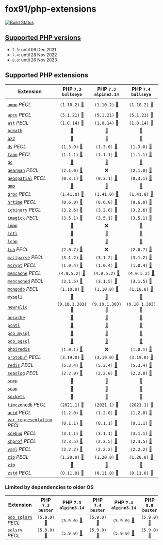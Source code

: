 # fox91/php-extensions

[![Build Status](https://github.com/fox91/docker-php-extensions/actions/workflows/ci.yaml/badge.svg)](https://github.com/fox91/docker-php-extensions/actions/workflows/ci.yaml)

## [Supported PHP versions](https://www.php.net/supported-versions.php)

- `7.3`: until 06 Dec 2021
- `7.4`: until 28 Nov 2022
- `8.0`: until 26 Nov 2023

## Supported PHP extensions

Extension | PHP `7.3` `bullseye` | PHP `7.3` `alpine3.14` | PHP `7.4` `bullseye` | PHP `7.4` `alpine3.14` | PHP `8.0` `bullseye` | PHP `8.0` `alpine3.14`
----------|:--------------------:|:----------------------:|:--------------------:|:----------------------:|:--------------------:|:---------------------:
[`amqp`](https://pecl.php.net/package/amqp) _PECL_ | `(1.10.2)` [:whale:](https://github.com/fox91/docker-php-extensions/blob/master/7.3/bullseye/pecl_pecl_amqp/Dockerfile) | `(1.10.2)` [:whale:](https://github.com/fox91/docker-php-extensions/blob/master/7.3/alpine3.14/pecl_pecl_amqp/Dockerfile) | `(1.10.2)` [:whale:](https://github.com/fox91/docker-php-extensions/blob/master/7.4/bullseye/pecl_pecl_amqp/Dockerfile) | `(1.10.2)` [:whale:](https://github.com/fox91/docker-php-extensions/blob/master/7.4/alpine3.14/pecl_pecl_amqp/Dockerfile) | `(1.11.0beta)` [:whale:](https://github.com/fox91/docker-php-extensions/blob/master/8.0/bullseye/pecl_pecl_amqp/Dockerfile) | `(1.11.0beta)` [:whale:](https://github.com/fox91/docker-php-extensions/blob/master/8.0/alpine3.14/pecl_pecl_amqp/Dockerfile)
[`apcu`](https://pecl.php.net/package/apcu) _PECL_ | `(5.1.21)` [:whale:](https://github.com/fox91/docker-php-extensions/blob/master/7.3/bullseye/pecl_apcu/Dockerfile) | `(5.1.21)` [:whale:](https://github.com/fox91/docker-php-extensions/blob/master/7.3/alpine3.14/pecl_apcu/Dockerfile) | `(5.1.21)` [:whale:](https://github.com/fox91/docker-php-extensions/blob/master/7.4/bullseye/pecl_apcu/Dockerfile) | `(5.1.21)` [:whale:](https://github.com/fox91/docker-php-extensions/blob/master/7.4/alpine3.14/pecl_apcu/Dockerfile) | `(5.1.21)` [:whale:](https://github.com/fox91/docker-php-extensions/blob/master/8.0/bullseye/pecl_apcu/Dockerfile) | `(5.1.21)` [:whale:](https://github.com/fox91/docker-php-extensions/blob/master/8.0/alpine3.14/pecl_apcu/Dockerfile)
[`ast`](https://pecl.php.net/package/ast) _PECL_ | `(1.0.14)` [:whale:](https://github.com/fox91/docker-php-extensions/blob/master/7.3/bullseye/pecl_ast/Dockerfile) | `(1.0.14)` [:whale:](https://github.com/fox91/docker-php-extensions/blob/master/7.3/alpine3.14/pecl_ast/Dockerfile) | `(1.0.14)` [:whale:](https://github.com/fox91/docker-php-extensions/blob/master/7.4/bullseye/pecl_ast/Dockerfile) | `(1.0.14)` [:whale:](https://github.com/fox91/docker-php-extensions/blob/master/7.4/alpine3.14/pecl_ast/Dockerfile) | `(1.0.14)` [:whale:](https://github.com/fox91/docker-php-extensions/blob/master/8.0/bullseye/pecl_ast/Dockerfile) | `(1.0.14)` [:whale:](https://github.com/fox91/docker-php-extensions/blob/master/8.0/alpine3.14/pecl_ast/Dockerfile)
[`bcmath`](https://php.net/bcmath) | [:whale:](https://github.com/fox91/docker-php-extensions/blob/master/7.3/bullseye/bcmath/Dockerfile) | [:whale:](https://github.com/fox91/docker-php-extensions/blob/master/7.3/alpine3.14/bcmath/Dockerfile) | [:whale:](https://github.com/fox91/docker-php-extensions/blob/master/7.4/bullseye/bcmath/Dockerfile) | [:whale:](https://github.com/fox91/docker-php-extensions/blob/master/7.4/alpine3.14/bcmath/Dockerfile) | [:whale:](https://github.com/fox91/docker-php-extensions/blob/master/8.0/bullseye/bcmath/Dockerfile) | [:whale:](https://github.com/fox91/docker-php-extensions/blob/master/8.0/alpine3.14/bcmath/Dockerfile)
[`bz2`](https://php.net/bz2) | [:whale:](https://github.com/fox91/docker-php-extensions/blob/master/7.3/bullseye/bz2/Dockerfile) | [:whale:](https://github.com/fox91/docker-php-extensions/blob/master/7.3/alpine3.14/bz2/Dockerfile) | [:whale:](https://github.com/fox91/docker-php-extensions/blob/master/7.4/bullseye/bz2/Dockerfile) | [:whale:](https://github.com/fox91/docker-php-extensions/blob/master/7.4/alpine3.14/bz2/Dockerfile) | [:whale:](https://github.com/fox91/docker-php-extensions/blob/master/8.0/bullseye/bz2/Dockerfile) | [:whale:](https://github.com/fox91/docker-php-extensions/blob/master/8.0/alpine3.14/bz2/Dockerfile)
[`ds`](https://pecl.php.net/package/ds) _PECL_ | `(1.3.0)` [:whale:](https://github.com/fox91/docker-php-extensions/blob/master/7.3/bullseye/pecl_pecl_ds/Dockerfile) | `(1.3.0)` [:whale:](https://github.com/fox91/docker-php-extensions/blob/master/7.3/alpine3.14/pecl_pecl_ds/Dockerfile) | `(1.3.0)` [:whale:](https://github.com/fox91/docker-php-extensions/blob/master/7.4/bullseye/pecl_pecl_ds/Dockerfile) | `(1.3.0)` [:whale:](https://github.com/fox91/docker-php-extensions/blob/master/7.4/alpine3.14/pecl_pecl_ds/Dockerfile) | `(1.3.0)` [:whale:](https://github.com/fox91/docker-php-extensions/blob/master/8.0/bullseye/pecl_pecl_ds/Dockerfile) | `(1.3.0)` [:whale:](https://github.com/fox91/docker-php-extensions/blob/master/8.0/alpine3.14/pecl_pecl_ds/Dockerfile)
[`fann`](https://pecl.php.net/package/fann) _PECL_ | `(1.1.1)` [:whale:](https://github.com/fox91/docker-php-extensions/blob/master/7.3/bullseye/pecl_pecl_fann/Dockerfile) | `(1.1.1)` [:whale:](https://github.com/fox91/docker-php-extensions/blob/master/7.3/alpine3.14/pecl_pecl_fann/Dockerfile) | `(1.1.1)` [:whale:](https://github.com/fox91/docker-php-extensions/blob/master/7.4/bullseye/pecl_pecl_fann/Dockerfile) | `(1.1.1)` [:whale:](https://github.com/fox91/docker-php-extensions/blob/master/7.4/alpine3.14/pecl_pecl_fann/Dockerfile) | `(1.2.0RC1)` [:whale:](https://github.com/fox91/docker-php-extensions/blob/master/8.0/bullseye/pecl_pecl_fann/Dockerfile) | `(1.2.0RC1)` [:whale:](https://github.com/fox91/docker-php-extensions/blob/master/8.0/alpine3.14/pecl_pecl_fann/Dockerfile)
[`gd`](https://php.net/gd) | [:whale:](https://github.com/fox91/docker-php-extensions/blob/master/7.3/bullseye/gd/Dockerfile) | [:whale:](https://github.com/fox91/docker-php-extensions/blob/master/7.3/alpine3.14/gd/Dockerfile) | [:whale:](https://github.com/fox91/docker-php-extensions/blob/master/7.4/bullseye/gd/Dockerfile) | [:whale:](https://github.com/fox91/docker-php-extensions/blob/master/7.4/alpine3.14/gd/Dockerfile) | [:whale:](https://github.com/fox91/docker-php-extensions/blob/master/8.0/bullseye/gd/Dockerfile) | [:whale:](https://github.com/fox91/docker-php-extensions/blob/master/8.0/alpine3.14/gd/Dockerfile)
[`gearman`](https://pecl.php.net/package/gearman) _PECL_ | `(2.1.0)` [:whale:](https://github.com/fox91/docker-php-extensions/blob/master/7.3/bullseye/pecl_pecl_gearman/Dockerfile) | :x: | `(2.1.0)` [:whale:](https://github.com/fox91/docker-php-extensions/blob/master/7.4/bullseye/pecl_pecl_gearman/Dockerfile) | :x: | `(2.1.0)` [:whale:](https://github.com/fox91/docker-php-extensions/blob/master/8.0/bullseye/pecl_pecl_gearman/Dockerfile) | :x:
[`geospatial`](https://pecl.php.net/package/geospatial) _PECL_ | `(0.3.1)` [:whale:](https://github.com/fox91/docker-php-extensions/blob/master/7.3/bullseye/pecl_pecl_geospatial/Dockerfile) | `(0.3.1)` [:whale:](https://github.com/fox91/docker-php-extensions/blob/master/7.3/alpine3.14/pecl_pecl_geospatial/Dockerfile) | `(0.3.1)` [:whale:](https://github.com/fox91/docker-php-extensions/blob/master/7.4/bullseye/pecl_pecl_geospatial/Dockerfile) | `(0.3.1)` [:whale:](https://github.com/fox91/docker-php-extensions/blob/master/7.4/alpine3.14/pecl_pecl_geospatial/Dockerfile) | `(0.3.1)` [:whale:](https://github.com/fox91/docker-php-extensions/blob/master/8.0/bullseye/pecl_pecl_geospatial/Dockerfile) | `(0.3.1)` [:whale:](https://github.com/fox91/docker-php-extensions/blob/master/8.0/alpine3.14/pecl_pecl_geospatial/Dockerfile)
[`gmp`](https://php.net/gmp) | [:whale:](https://github.com/fox91/docker-php-extensions/blob/master/7.3/bullseye/gmp/Dockerfile) | [:whale:](https://github.com/fox91/docker-php-extensions/blob/master/7.3/alpine3.14/gmp/Dockerfile) | [:whale:](https://github.com/fox91/docker-php-extensions/blob/master/7.4/bullseye/gmp/Dockerfile) | [:whale:](https://github.com/fox91/docker-php-extensions/blob/master/7.4/alpine3.14/gmp/Dockerfile) | [:whale:](https://github.com/fox91/docker-php-extensions/blob/master/8.0/bullseye/gmp/Dockerfile) | [:whale:](https://github.com/fox91/docker-php-extensions/blob/master/8.0/alpine3.14/gmp/Dockerfile)
[`grpc`](https://pecl.php.net/package/grpc) _PECL_ | `(1.41.0)` [:whale:](https://github.com/fox91/docker-php-extensions/blob/master/7.3/bullseye/pecl_grpc/Dockerfile) | `(1.41.0)` [:whale:](https://github.com/fox91/docker-php-extensions/blob/master/7.3/alpine3.14/pecl_grpc/Dockerfile) | `(1.41.0)` [:whale:](https://github.com/fox91/docker-php-extensions/blob/master/7.4/bullseye/pecl_grpc/Dockerfile) | `(1.41.0)` [:whale:](https://github.com/fox91/docker-php-extensions/blob/master/7.4/alpine3.14/pecl_grpc/Dockerfile) | `(1.41.0)` [:whale:](https://github.com/fox91/docker-php-extensions/blob/master/8.0/bullseye/pecl_grpc/Dockerfile) | `(1.41.0)` [:whale:](https://github.com/fox91/docker-php-extensions/blob/master/8.0/alpine3.14/pecl_grpc/Dockerfile)
[`hrtime`](https://pecl.php.net/package/hrtime) _PECL_ | `(0.6.0)` [:whale:](https://github.com/fox91/docker-php-extensions/blob/master/7.3/bullseye/pecl_hrtime/Dockerfile) | `(0.6.0)` [:whale:](https://github.com/fox91/docker-php-extensions/blob/master/7.3/alpine3.14/pecl_hrtime/Dockerfile) | `(0.6.0)` [:whale:](https://github.com/fox91/docker-php-extensions/blob/master/7.4/bullseye/pecl_hrtime/Dockerfile) | `(0.6.0)` [:whale:](https://github.com/fox91/docker-php-extensions/blob/master/7.4/alpine3.14/pecl_hrtime/Dockerfile) | :x: | :x:
[`igbinary`](https://pecl.php.net/package/igbinary) _PECL_ | `(3.2.6)` [:whale:](https://github.com/fox91/docker-php-extensions/blob/master/7.3/bullseye/pecl_igbinary/Dockerfile) | `(3.2.6)` [:whale:](https://github.com/fox91/docker-php-extensions/blob/master/7.3/alpine3.14/pecl_igbinary/Dockerfile) | `(3.2.6)` [:whale:](https://github.com/fox91/docker-php-extensions/blob/master/7.4/bullseye/pecl_igbinary/Dockerfile) | `(3.2.6)` [:whale:](https://github.com/fox91/docker-php-extensions/blob/master/7.4/alpine3.14/pecl_igbinary/Dockerfile) | `(3.2.6)` [:whale:](https://github.com/fox91/docker-php-extensions/blob/master/8.0/bullseye/pecl_igbinary/Dockerfile) | `(3.2.6)` [:whale:](https://github.com/fox91/docker-php-extensions/blob/master/8.0/alpine3.14/pecl_igbinary/Dockerfile)
[`imagick`](https://pecl.php.net/package/imagick) _PECL_ | `(3.5.1)` [:whale:](https://github.com/fox91/docker-php-extensions/blob/master/7.3/bullseye/pecl_imagick/Dockerfile) | `(3.5.1)` [:whale:](https://github.com/fox91/docker-php-extensions/blob/master/7.3/alpine3.14/pecl_imagick/Dockerfile) | `(3.5.1)` [:whale:](https://github.com/fox91/docker-php-extensions/blob/master/7.4/bullseye/pecl_imagick/Dockerfile) | `(3.5.1)` [:whale:](https://github.com/fox91/docker-php-extensions/blob/master/7.4/alpine3.14/pecl_imagick/Dockerfile) | `(3.5.1)` [:whale:](https://github.com/fox91/docker-php-extensions/blob/master/8.0/bullseye/pecl_imagick/Dockerfile) | `(3.5.1)` [:whale:](https://github.com/fox91/docker-php-extensions/blob/master/8.0/alpine3.14/pecl_imagick/Dockerfile)
[`imap`](https://php.net/imap) | [:whale:](https://github.com/fox91/docker-php-extensions/blob/master/7.3/bullseye/imap/Dockerfile) | :x: | [:whale:](https://github.com/fox91/docker-php-extensions/blob/master/7.4/bullseye/imap/Dockerfile) | :x: | [:whale:](https://github.com/fox91/docker-php-extensions/blob/master/8.0/bullseye/imap/Dockerfile) | :x:
[`intl`](https://php.net/intl) | [:whale:](https://github.com/fox91/docker-php-extensions/blob/master/7.3/bullseye/intl/Dockerfile) | [:whale:](https://github.com/fox91/docker-php-extensions/blob/master/7.3/alpine3.14/intl/Dockerfile) | [:whale:](https://github.com/fox91/docker-php-extensions/blob/master/7.4/bullseye/intl/Dockerfile) | [:whale:](https://github.com/fox91/docker-php-extensions/blob/master/7.4/alpine3.14/intl/Dockerfile) | [:whale:](https://github.com/fox91/docker-php-extensions/blob/master/8.0/bullseye/intl/Dockerfile) | [:whale:](https://github.com/fox91/docker-php-extensions/blob/master/8.0/alpine3.14/intl/Dockerfile)
[`ldap`](https://php.net/ldap) | [:whale:](https://github.com/fox91/docker-php-extensions/blob/master/7.3/bullseye/ldap/Dockerfile) | [:whale:](https://github.com/fox91/docker-php-extensions/blob/master/7.3/alpine3.14/ldap/Dockerfile) | [:whale:](https://github.com/fox91/docker-php-extensions/blob/master/7.4/bullseye/ldap/Dockerfile) | [:whale:](https://github.com/fox91/docker-php-extensions/blob/master/7.4/alpine3.14/ldap/Dockerfile) | [:whale:](https://github.com/fox91/docker-php-extensions/blob/master/8.0/bullseye/ldap/Dockerfile) | [:whale:](https://github.com/fox91/docker-php-extensions/blob/master/8.0/alpine3.14/ldap/Dockerfile)
[`lua`](https://pecl.php.net/package/lua) _PECL_ | `(2.0.7)` [:whale:](https://github.com/fox91/docker-php-extensions/blob/master/7.3/bullseye/pecl_pecl_lua/Dockerfile) | :x: | `(2.0.7)` [:whale:](https://github.com/fox91/docker-php-extensions/blob/master/7.4/bullseye/pecl_pecl_lua/Dockerfile) | :x: | :x: | :x:
[`mailparse`](https://pecl.php.net/package/mailparse) _PECL_ | `(3.1.2)` [:whale:](https://github.com/fox91/docker-php-extensions/blob/master/7.3/bullseye/pecl_pecl_mailparse/Dockerfile) | `(3.1.2)` [:whale:](https://github.com/fox91/docker-php-extensions/blob/master/7.3/alpine3.14/pecl_pecl_mailparse/Dockerfile) | `(3.1.2)` [:whale:](https://github.com/fox91/docker-php-extensions/blob/master/7.4/bullseye/pecl_pecl_mailparse/Dockerfile) | `(3.1.2)` [:whale:](https://github.com/fox91/docker-php-extensions/blob/master/7.4/alpine3.14/pecl_pecl_mailparse/Dockerfile) | `(3.1.2)` [:whale:](https://github.com/fox91/docker-php-extensions/blob/master/8.0/bullseye/pecl_pecl_mailparse/Dockerfile) | `(3.1.2)` [:whale:](https://github.com/fox91/docker-php-extensions/blob/master/8.0/alpine3.14/pecl_pecl_mailparse/Dockerfile)
[`mcrypt`](https://pecl.php.net/package/mcrypt) _PECL_ | `(1.0.4)` [:whale:](https://github.com/fox91/docker-php-extensions/blob/master/7.3/bullseye/pecl_mcrypt/Dockerfile) | `(1.0.4)` [:whale:](https://github.com/fox91/docker-php-extensions/blob/master/7.3/alpine3.14/pecl_mcrypt/Dockerfile) | `(1.0.4)` [:whale:](https://github.com/fox91/docker-php-extensions/blob/master/7.4/bullseye/pecl_mcrypt/Dockerfile) | `(1.0.4)` [:whale:](https://github.com/fox91/docker-php-extensions/blob/master/7.4/alpine3.14/pecl_mcrypt/Dockerfile) | `(1.0.4)` [:whale:](https://github.com/fox91/docker-php-extensions/blob/master/8.0/bullseye/pecl_mcrypt/Dockerfile) | `(1.0.4)` [:whale:](https://github.com/fox91/docker-php-extensions/blob/master/8.0/alpine3.14/pecl_mcrypt/Dockerfile)
[`memcache`](https://pecl.php.net/package/memcache) _PECL_ | `(4.0.5.2)` [:whale:](https://github.com/fox91/docker-php-extensions/blob/master/7.3/bullseye/pecl_memcache/Dockerfile) | `(4.0.5.2)` [:whale:](https://github.com/fox91/docker-php-extensions/blob/master/7.3/alpine3.14/pecl_memcache/Dockerfile) | `(4.0.5.2)` [:whale:](https://github.com/fox91/docker-php-extensions/blob/master/7.4/bullseye/pecl_memcache/Dockerfile) | `(4.0.5.2)` [:whale:](https://github.com/fox91/docker-php-extensions/blob/master/7.4/alpine3.14/pecl_memcache/Dockerfile) | `(8.0)` [:whale:](https://github.com/fox91/docker-php-extensions/blob/master/8.0/bullseye/pecl_memcache/Dockerfile) | `(8.0)` [:whale:](https://github.com/fox91/docker-php-extensions/blob/master/8.0/alpine3.14/pecl_memcache/Dockerfile)
[`memcached`](https://pecl.php.net/package/memcached) _PECL_ | `(3.1.5)` [:whale:](https://github.com/fox91/docker-php-extensions/blob/master/7.3/bullseye/pecl_memcached/Dockerfile) | `(3.1.5)` [:whale:](https://github.com/fox91/docker-php-extensions/blob/master/7.3/alpine3.14/pecl_memcached/Dockerfile) | `(3.1.5)` [:whale:](https://github.com/fox91/docker-php-extensions/blob/master/7.4/bullseye/pecl_memcached/Dockerfile) | `(3.1.5)` [:whale:](https://github.com/fox91/docker-php-extensions/blob/master/7.4/alpine3.14/pecl_memcached/Dockerfile) | `(3.1.5)` [:whale:](https://github.com/fox91/docker-php-extensions/blob/master/8.0/bullseye/pecl_memcached/Dockerfile) | `(3.1.5)` [:whale:](https://github.com/fox91/docker-php-extensions/blob/master/8.0/alpine3.14/pecl_memcached/Dockerfile)
[`mongodb`](https://pecl.php.net/package/mongodb) _PECL_ | `(1.10.0)` [:whale:](https://github.com/fox91/docker-php-extensions/blob/master/7.3/bullseye/pecl_mongodb/Dockerfile) | `(1.10.0)` [:whale:](https://github.com/fox91/docker-php-extensions/blob/master/7.3/alpine3.14/pecl_mongodb/Dockerfile) | `(1.10.0)` [:whale:](https://github.com/fox91/docker-php-extensions/blob/master/7.4/bullseye/pecl_mongodb/Dockerfile) | `(1.10.0)` [:whale:](https://github.com/fox91/docker-php-extensions/blob/master/7.4/alpine3.14/pecl_mongodb/Dockerfile) | `(1.10.0)` [:whale:](https://github.com/fox91/docker-php-extensions/blob/master/8.0/bullseye/pecl_mongodb/Dockerfile) | `(1.10.0)` [:whale:](https://github.com/fox91/docker-php-extensions/blob/master/8.0/alpine3.14/pecl_mongodb/Dockerfile)
[`mysqli`](https://php.net/mysqli) | [:whale:](https://github.com/fox91/docker-php-extensions/blob/master/7.3/bullseye/mysqli/Dockerfile) | [:whale:](https://github.com/fox91/docker-php-extensions/blob/master/7.3/alpine3.14/mysqli/Dockerfile) | [:whale:](https://github.com/fox91/docker-php-extensions/blob/master/7.4/bullseye/mysqli/Dockerfile) | [:whale:](https://github.com/fox91/docker-php-extensions/blob/master/7.4/alpine3.14/mysqli/Dockerfile) | [:whale:](https://github.com/fox91/docker-php-extensions/blob/master/8.0/bullseye/mysqli/Dockerfile) | [:whale:](https://github.com/fox91/docker-php-extensions/blob/master/8.0/alpine3.14/mysqli/Dockerfile)
[`newrelic`](https://docs.newrelic.com/docs/apm/agents/php-agent/) | `(9.18.1.303)` [:whale:](https://github.com/fox91/docker-php-extensions/blob/master/7.3/bullseye/newrelic/Dockerfile) | `(9.18.1.303)` [:whale:](https://github.com/fox91/docker-php-extensions/blob/master/7.3/alpine3.14/newrelic/Dockerfile) | `(9.18.1.303)` [:whale:](https://github.com/fox91/docker-php-extensions/blob/master/7.4/bullseye/newrelic/Dockerfile) | `(9.18.1.303)` [:whale:](https://github.com/fox91/docker-php-extensions/blob/master/7.4/alpine3.14/newrelic/Dockerfile) | `(9.18.1.303)` [:whale:](https://github.com/fox91/docker-php-extensions/blob/master/8.0/bullseye/newrelic/Dockerfile) | `(9.18.1.303)` [:whale:](https://github.com/fox91/docker-php-extensions/blob/master/8.0/alpine3.14/newrelic/Dockerfile)
[`opcache`](https://php.net/opcache) | [:whale:](https://github.com/fox91/docker-php-extensions/blob/master/7.3/bullseye/opcache/Dockerfile) | [:whale:](https://github.com/fox91/docker-php-extensions/blob/master/7.3/alpine3.14/opcache/Dockerfile) | [:whale:](https://github.com/fox91/docker-php-extensions/blob/master/7.4/bullseye/opcache/Dockerfile) | [:whale:](https://github.com/fox91/docker-php-extensions/blob/master/7.4/alpine3.14/opcache/Dockerfile) | [:whale:](https://github.com/fox91/docker-php-extensions/blob/master/8.0/bullseye/opcache/Dockerfile) | [:whale:](https://github.com/fox91/docker-php-extensions/blob/master/8.0/alpine3.14/opcache/Dockerfile)
[`pcntl`](https://php.net/pcntl) | [:whale:](https://github.com/fox91/docker-php-extensions/blob/master/7.3/bullseye/pcntl/Dockerfile) | [:whale:](https://github.com/fox91/docker-php-extensions/blob/master/7.3/alpine3.14/pcntl/Dockerfile) | [:whale:](https://github.com/fox91/docker-php-extensions/blob/master/7.4/bullseye/pcntl/Dockerfile) | [:whale:](https://github.com/fox91/docker-php-extensions/blob/master/7.4/alpine3.14/pcntl/Dockerfile) | [:whale:](https://github.com/fox91/docker-php-extensions/blob/master/8.0/bullseye/pcntl/Dockerfile) | [:whale:](https://github.com/fox91/docker-php-extensions/blob/master/8.0/alpine3.14/pcntl/Dockerfile)
[`pdo_mysql`](https://php.net/pdo_mysql) | [:whale:](https://github.com/fox91/docker-php-extensions/blob/master/7.3/bullseye/pdo_mysql/Dockerfile) | [:whale:](https://github.com/fox91/docker-php-extensions/blob/master/7.3/alpine3.14/pdo_mysql/Dockerfile) | [:whale:](https://github.com/fox91/docker-php-extensions/blob/master/7.4/bullseye/pdo_mysql/Dockerfile) | [:whale:](https://github.com/fox91/docker-php-extensions/blob/master/7.4/alpine3.14/pdo_mysql/Dockerfile) | [:whale:](https://github.com/fox91/docker-php-extensions/blob/master/8.0/bullseye/pdo_mysql/Dockerfile) | [:whale:](https://github.com/fox91/docker-php-extensions/blob/master/8.0/alpine3.14/pdo_mysql/Dockerfile)
[`pdo_pgsql`](https://php.net/pdo_pgsql) | [:whale:](https://github.com/fox91/docker-php-extensions/blob/master/7.3/bullseye/pdo_pgsql/Dockerfile) | [:whale:](https://github.com/fox91/docker-php-extensions/blob/master/7.3/alpine3.14/pdo_pgsql/Dockerfile) | [:whale:](https://github.com/fox91/docker-php-extensions/blob/master/7.4/bullseye/pdo_pgsql/Dockerfile) | [:whale:](https://github.com/fox91/docker-php-extensions/blob/master/7.4/alpine3.14/pdo_pgsql/Dockerfile) | [:whale:](https://github.com/fox91/docker-php-extensions/blob/master/8.0/bullseye/pdo_pgsql/Dockerfile) | [:whale:](https://github.com/fox91/docker-php-extensions/blob/master/8.0/alpine3.14/pdo_pgsql/Dockerfile)
[`phpiredis`](https://github.com/nrk/phpiredis) | `(1.0.1)` [:whale:](https://github.com/fox91/docker-php-extensions/blob/master/7.3/bullseye/phpiredis/Dockerfile) | :x: | `(1.0.1)` [:whale:](https://github.com/fox91/docker-php-extensions/blob/master/7.4/bullseye/phpiredis/Dockerfile) | :x: | `(1.0.1)` [:whale:](https://github.com/fox91/docker-php-extensions/blob/master/8.0/bullseye/phpiredis/Dockerfile) | :x:
[`protobuf`](https://pecl.php.net/package/protobuf) _PECL_ | `(3.19.0)` [:whale:](https://github.com/fox91/docker-php-extensions/blob/master/7.3/bullseye/pecl_protobuf/Dockerfile) | `(3.19.0)` [:whale:](https://github.com/fox91/docker-php-extensions/blob/master/7.3/alpine3.14/pecl_protobuf/Dockerfile) | `(3.19.0)` [:whale:](https://github.com/fox91/docker-php-extensions/blob/master/7.4/bullseye/pecl_protobuf/Dockerfile) | `(3.19.0)` [:whale:](https://github.com/fox91/docker-php-extensions/blob/master/7.4/alpine3.14/pecl_protobuf/Dockerfile) | `(3.19.0)` [:whale:](https://github.com/fox91/docker-php-extensions/blob/master/8.0/bullseye/pecl_protobuf/Dockerfile) | `(3.19.0)` [:whale:](https://github.com/fox91/docker-php-extensions/blob/master/8.0/alpine3.14/pecl_protobuf/Dockerfile)
[`redis`](https://pecl.php.net/package/redis) _PECL_ | `(5.3.4)` [:whale:](https://github.com/fox91/docker-php-extensions/blob/master/7.3/bullseye/pecl_redis/Dockerfile) | `(5.3.4)` [:whale:](https://github.com/fox91/docker-php-extensions/blob/master/7.3/alpine3.14/pecl_redis/Dockerfile) | `(5.3.4)` [:whale:](https://github.com/fox91/docker-php-extensions/blob/master/7.4/bullseye/pecl_redis/Dockerfile) | `(5.3.4)` [:whale:](https://github.com/fox91/docker-php-extensions/blob/master/7.4/alpine3.14/pecl_redis/Dockerfile) | `(5.3.4)` [:whale:](https://github.com/fox91/docker-php-extensions/blob/master/8.0/bullseye/pecl_redis/Dockerfile) | `(5.3.4)` [:whale:](https://github.com/fox91/docker-php-extensions/blob/master/8.0/alpine3.14/pecl_redis/Dockerfile)
[`seaslog`](https://pecl.php.net/package/seaslog) _PECL_ | `(2.2.0)` [:whale:](https://github.com/fox91/docker-php-extensions/blob/master/7.3/bullseye/pecl_pecl_seaslog/Dockerfile) | `(2.2.0)` [:whale:](https://github.com/fox91/docker-php-extensions/blob/master/7.3/alpine3.14/pecl_pecl_seaslog/Dockerfile) | `(2.2.0)` [:whale:](https://github.com/fox91/docker-php-extensions/blob/master/7.4/bullseye/pecl_pecl_seaslog/Dockerfile) | `(2.2.0)` [:whale:](https://github.com/fox91/docker-php-extensions/blob/master/7.4/alpine3.14/pecl_pecl_seaslog/Dockerfile) | `(2.2.0)` [:whale:](https://github.com/fox91/docker-php-extensions/blob/master/8.0/bullseye/pecl_pecl_seaslog/Dockerfile) | `(2.2.0)` [:whale:](https://github.com/fox91/docker-php-extensions/blob/master/8.0/alpine3.14/pecl_pecl_seaslog/Dockerfile)
[`snmp`](https://php.net/snmp) | [:whale:](https://github.com/fox91/docker-php-extensions/blob/master/7.3/bullseye/snmp/Dockerfile) | [:whale:](https://github.com/fox91/docker-php-extensions/blob/master/7.3/alpine3.14/snmp/Dockerfile) | [:whale:](https://github.com/fox91/docker-php-extensions/blob/master/7.4/bullseye/snmp/Dockerfile) | [:whale:](https://github.com/fox91/docker-php-extensions/blob/master/7.4/alpine3.14/snmp/Dockerfile) | [:whale:](https://github.com/fox91/docker-php-extensions/blob/master/8.0/bullseye/snmp/Dockerfile) | [:whale:](https://github.com/fox91/docker-php-extensions/blob/master/8.0/alpine3.14/snmp/Dockerfile)
[`soap`](https://php.net/soap) | [:whale:](https://github.com/fox91/docker-php-extensions/blob/master/7.3/bullseye/soap/Dockerfile) | [:whale:](https://github.com/fox91/docker-php-extensions/blob/master/7.3/alpine3.14/soap/Dockerfile) | [:whale:](https://github.com/fox91/docker-php-extensions/blob/master/7.4/bullseye/soap/Dockerfile) | [:whale:](https://github.com/fox91/docker-php-extensions/blob/master/7.4/alpine3.14/soap/Dockerfile) | [:whale:](https://github.com/fox91/docker-php-extensions/blob/master/8.0/bullseye/soap/Dockerfile) | [:whale:](https://github.com/fox91/docker-php-extensions/blob/master/8.0/alpine3.14/soap/Dockerfile)
[`sockets`](https://php.net/sockets) | [:whale:](https://github.com/fox91/docker-php-extensions/blob/master/7.3/bullseye/sockets/Dockerfile) | [:whale:](https://github.com/fox91/docker-php-extensions/blob/master/7.3/alpine3.14/sockets/Dockerfile) | [:whale:](https://github.com/fox91/docker-php-extensions/blob/master/7.4/bullseye/sockets/Dockerfile) | [:whale:](https://github.com/fox91/docker-php-extensions/blob/master/7.4/alpine3.14/sockets/Dockerfile) | [:whale:](https://github.com/fox91/docker-php-extensions/blob/master/8.0/bullseye/sockets/Dockerfile) | [:whale:](https://github.com/fox91/docker-php-extensions/blob/master/8.0/alpine3.14/sockets/Dockerfile)
[`timezonedb`](https://pecl.php.net/package/timezonedb) _PECL_ | `(2021.1)` [:whale:](https://github.com/fox91/docker-php-extensions/blob/master/7.3/bullseye/pecl_timezonedb/Dockerfile) | `(2021.1)` [:whale:](https://github.com/fox91/docker-php-extensions/blob/master/7.3/alpine3.14/pecl_timezonedb/Dockerfile) | `(2021.1)` [:whale:](https://github.com/fox91/docker-php-extensions/blob/master/7.4/bullseye/pecl_timezonedb/Dockerfile) | `(2021.1)` [:whale:](https://github.com/fox91/docker-php-extensions/blob/master/7.4/alpine3.14/pecl_timezonedb/Dockerfile) | `(2021.1)` [:whale:](https://github.com/fox91/docker-php-extensions/blob/master/8.0/bullseye/pecl_timezonedb/Dockerfile) | `(2021.1)` [:whale:](https://github.com/fox91/docker-php-extensions/blob/master/8.0/alpine3.14/pecl_timezonedb/Dockerfile)
[`uuid`](https://pecl.php.net/package/uuid) _PECL_ | `(1.2.0)` [:whale:](https://github.com/fox91/docker-php-extensions/blob/master/7.3/bullseye/pecl_pecl_uuid/Dockerfile) | `(1.2.0)` [:whale:](https://github.com/fox91/docker-php-extensions/blob/master/7.3/alpine3.14/pecl_pecl_uuid/Dockerfile) | `(1.2.0)` [:whale:](https://github.com/fox91/docker-php-extensions/blob/master/7.4/bullseye/pecl_pecl_uuid/Dockerfile) | `(1.2.0)` [:whale:](https://github.com/fox91/docker-php-extensions/blob/master/7.4/alpine3.14/pecl_pecl_uuid/Dockerfile) | `(1.2.0)` [:whale:](https://github.com/fox91/docker-php-extensions/blob/master/8.0/bullseye/pecl_pecl_uuid/Dockerfile) | `(1.2.0)` [:whale:](https://github.com/fox91/docker-php-extensions/blob/master/8.0/alpine3.14/pecl_pecl_uuid/Dockerfile)
[`var_representation`](https://pecl.php.net/package/var_representation) _PECL_ | `(0.1.1)` [:whale:](https://github.com/fox91/docker-php-extensions/blob/master/7.3/bullseye/pecl_var_representation/Dockerfile) | `(0.1.1)` [:whale:](https://github.com/fox91/docker-php-extensions/blob/master/7.3/alpine3.14/pecl_var_representation/Dockerfile) | `(0.1.1)` [:whale:](https://github.com/fox91/docker-php-extensions/blob/master/7.4/bullseye/pecl_var_representation/Dockerfile) | `(0.1.1)` [:whale:](https://github.com/fox91/docker-php-extensions/blob/master/7.4/alpine3.14/pecl_var_representation/Dockerfile) | `(0.1.1)` [:whale:](https://github.com/fox91/docker-php-extensions/blob/master/8.0/bullseye/pecl_var_representation/Dockerfile) | `(0.1.1)` [:whale:](https://github.com/fox91/docker-php-extensions/blob/master/8.0/alpine3.14/pecl_var_representation/Dockerfile)
[`xdebug`](https://pecl.php.net/package/xdebug) _PECL_ | `(3.1.1)` [:whale:](https://github.com/fox91/docker-php-extensions/blob/master/7.3/bullseye/pecl_xdebug/Dockerfile) | `(3.1.1)` [:whale:](https://github.com/fox91/docker-php-extensions/blob/master/7.3/alpine3.14/pecl_xdebug/Dockerfile) | `(3.1.1)` [:whale:](https://github.com/fox91/docker-php-extensions/blob/master/7.4/bullseye/pecl_xdebug/Dockerfile) | `(3.1.1)` [:whale:](https://github.com/fox91/docker-php-extensions/blob/master/7.4/alpine3.14/pecl_xdebug/Dockerfile) | `(3.1.1)` [:whale:](https://github.com/fox91/docker-php-extensions/blob/master/8.0/bullseye/pecl_xdebug/Dockerfile) | `(3.1.1)` [:whale:](https://github.com/fox91/docker-php-extensions/blob/master/8.0/alpine3.14/pecl_xdebug/Dockerfile)
[`xhprof`](https://pecl.php.net/package/xhprof) _PECL_ | `(2.3.5)` [:whale:](https://github.com/fox91/docker-php-extensions/blob/master/7.3/bullseye/pecl_xhprof/Dockerfile) | `(2.3.5)` [:whale:](https://github.com/fox91/docker-php-extensions/blob/master/7.3/alpine3.14/pecl_xhprof/Dockerfile) | `(2.3.5)` [:whale:](https://github.com/fox91/docker-php-extensions/blob/master/7.4/bullseye/pecl_xhprof/Dockerfile) | `(2.3.5)` [:whale:](https://github.com/fox91/docker-php-extensions/blob/master/7.4/alpine3.14/pecl_xhprof/Dockerfile) | `(2.3.5)` [:whale:](https://github.com/fox91/docker-php-extensions/blob/master/8.0/bullseye/pecl_xhprof/Dockerfile) | `(2.3.5)` [:whale:](https://github.com/fox91/docker-php-extensions/blob/master/8.0/alpine3.14/pecl_xhprof/Dockerfile)
[`yaml`](https://pecl.php.net/package/yaml) _PECL_ | `(2.2.2)` [:whale:](https://github.com/fox91/docker-php-extensions/blob/master/7.3/bullseye/pecl_yaml/Dockerfile) | `(2.2.2)` [:whale:](https://github.com/fox91/docker-php-extensions/blob/master/7.3/alpine3.14/pecl_yaml/Dockerfile) | `(2.2.2)` [:whale:](https://github.com/fox91/docker-php-extensions/blob/master/7.4/bullseye/pecl_yaml/Dockerfile) | `(2.2.2)` [:whale:](https://github.com/fox91/docker-php-extensions/blob/master/7.4/alpine3.14/pecl_yaml/Dockerfile) | `(2.2.2)` [:whale:](https://github.com/fox91/docker-php-extensions/blob/master/8.0/bullseye/pecl_yaml/Dockerfile) | `(2.2.2)` [:whale:](https://github.com/fox91/docker-php-extensions/blob/master/8.0/alpine3.14/pecl_yaml/Dockerfile)
[`zip`](https://pecl.php.net/package/zip) _PECL_ | `(1.20.0)` [:whale:](https://github.com/fox91/docker-php-extensions/blob/master/7.3/bullseye/pecl_zip/Dockerfile) | `(1.20.0)` [:whale:](https://github.com/fox91/docker-php-extensions/blob/master/7.3/alpine3.14/pecl_zip/Dockerfile) | `(1.20.0)` [:whale:](https://github.com/fox91/docker-php-extensions/blob/master/7.4/bullseye/pecl_zip/Dockerfile) | `(1.20.0)` [:whale:](https://github.com/fox91/docker-php-extensions/blob/master/7.4/alpine3.14/pecl_zip/Dockerfile) | `(1.20.0)` [:whale:](https://github.com/fox91/docker-php-extensions/blob/master/8.0/bullseye/pecl_zip/Dockerfile) | `(1.20.0)` [:whale:](https://github.com/fox91/docker-php-extensions/blob/master/8.0/alpine3.14/pecl_zip/Dockerfile)
[`zip`](https://php.net/zip) | [:whale:](https://github.com/fox91/docker-php-extensions/blob/master/7.3/bullseye/zip/Dockerfile) | [:whale:](https://github.com/fox91/docker-php-extensions/blob/master/7.3/alpine3.14/zip/Dockerfile) | [:whale:](https://github.com/fox91/docker-php-extensions/blob/master/7.4/bullseye/zip/Dockerfile) | [:whale:](https://github.com/fox91/docker-php-extensions/blob/master/7.4/alpine3.14/zip/Dockerfile) | [:whale:](https://github.com/fox91/docker-php-extensions/blob/master/8.0/bullseye/zip/Dockerfile) | [:whale:](https://github.com/fox91/docker-php-extensions/blob/master/8.0/alpine3.14/zip/Dockerfile)
[`zstd`](https://pecl.php.net/package/zstd) _PECL_ | `(0.11.0)` [:whale:](https://github.com/fox91/docker-php-extensions/blob/master/7.3/bullseye/pecl_pecl_zstd/Dockerfile) | `(0.11.0)` [:whale:](https://github.com/fox91/docker-php-extensions/blob/master/7.3/alpine3.14/pecl_pecl_zstd/Dockerfile) | `(0.11.0)` [:whale:](https://github.com/fox91/docker-php-extensions/blob/master/7.4/bullseye/pecl_pecl_zstd/Dockerfile) | `(0.11.0)` [:whale:](https://github.com/fox91/docker-php-extensions/blob/master/7.4/alpine3.14/pecl_pecl_zstd/Dockerfile) | `(0.11.0)` [:whale:](https://github.com/fox91/docker-php-extensions/blob/master/8.0/bullseye/pecl_pecl_zstd/Dockerfile) | `(0.11.0)` [:whale:](https://github.com/fox91/docker-php-extensions/blob/master/8.0/alpine3.14/pecl_pecl_zstd/Dockerfile)

### Limited by dependencies to older OS

Extension | PHP `7.3` `buster` | PHP `7.3` `alpine3.14` | PHP `7.4` `buster` | PHP `7.4` `alpine3.14` | PHP `8.0` `buster` | PHP `8.0` `alpine3.14`
----------|:------------------:|:----------------------:|:------------------:|:----------------------:|:------------------:|:---------------------:
[`pdo_sqlsrv`](https://pecl.php.net/package/pdo_sqlsrv) _PECL_ | `(5.9.0)` [:whale:](https://github.com/fox91/docker-php-extensions/blob/master/7.3/buster/pecl_pdo_sqlsrv/Dockerfile) | `(5.9.0)` [:whale:](https://github.com/fox91/docker-php-extensions/blob/master/7.3/alpine3.14/pecl_pdo_sqlsrv/Dockerfile) | `(5.9.0)` [:whale:](https://github.com/fox91/docker-php-extensions/blob/master/7.4/buster/pecl_pdo_sqlsrv/Dockerfile) | `(5.9.0)` [:whale:](https://github.com/fox91/docker-php-extensions/blob/master/7.4/alpine3.14/pecl_pdo_sqlsrv/Dockerfile) | `(5.9.0)` [:whale:](https://github.com/fox91/docker-php-extensions/blob/master/8.0/buster/pecl_pdo_sqlsrv/Dockerfile) | `(5.9.0)` [:whale:](https://github.com/fox91/docker-php-extensions/blob/master/8.0/alpine3.14/pecl_pdo_sqlsrv/Dockerfile)
[`sqlsrv`](https://pecl.php.net/package/sqlsrv) _PECL_ | `(5.9.0)` [:whale:](https://github.com/fox91/docker-php-extensions/blob/master/7.3/buster/pecl_sqlsrv/Dockerfile) | `(5.9.0)` [:whale:](https://github.com/fox91/docker-php-extensions/blob/master/7.3/alpine3.14/pecl_sqlsrv/Dockerfile) | `(5.9.0)` [:whale:](https://github.com/fox91/docker-php-extensions/blob/master/7.4/buster/pecl_sqlsrv/Dockerfile) | `(5.9.0)` [:whale:](https://github.com/fox91/docker-php-extensions/blob/master/7.4/alpine3.14/pecl_sqlsrv/Dockerfile) | `(5.9.0)` [:whale:](https://github.com/fox91/docker-php-extensions/blob/master/8.0/buster/pecl_sqlsrv/Dockerfile) | `(5.9.0)` [:whale:](https://github.com/fox91/docker-php-extensions/blob/master/8.0/alpine3.14/pecl_sqlsrv/Dockerfile)
